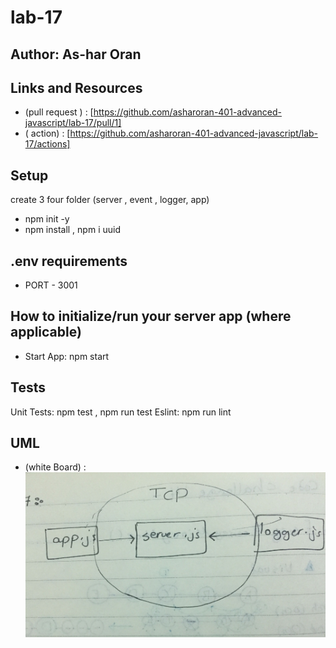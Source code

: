 # lab-17

## Author: As-har Oran
## Links and Resources
* (pull request ) : [https://github.com/asharoran-401-advanced-javascript/lab-17/pull/1]
* ( action) : [https://github.com/asharoran-401-advanced-javascript/lab-17/actions]

## Setup
create 3 four folder (server , event , logger, app)
- npm init -y
- npm install , npm i uuid
## .env requirements
- PORT - 3001

## How to initialize/run your server app (where applicable)
- Start App: npm start


## Tests
Unit Tests: npm test , npm run test
Eslint: npm run lint

## UML 
* (white Board) : ![alt test](assets/lab17.jpg)